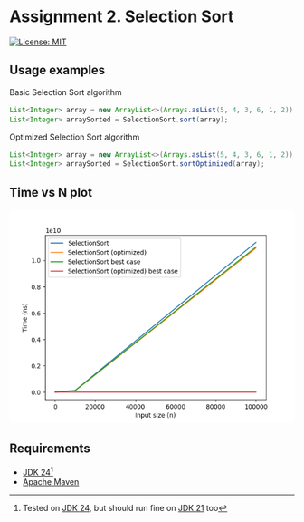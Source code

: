 # Assignment 2. Selection Sort

[![License: MIT](https://img.shields.io/badge/License-MIT-green.svg)](https://opensource.org/license/mit/)

## Usage examples

Basic Selection Sort algorithm

```java
List<Integer> array = new ArrayList<>(Arrays.asList(5, 4, 3, 6, 1, 2));
List<Integer> arraySorted = SelectionSort.sort(array);
```

Optimized Selection Sort algorithm

```java
List<Integer> array = new ArrayList<>(Arrays.asList(5, 4, 3, 6, 1, 2));
List<Integer> arraySorted = SelectionSort.sortOptimized(array);
```

## Time vs N plot

![time_vs_n](/performance-plots/time_vs_n.png)

## Requirements

* [JDK 24](https://jdk.java.net/24/)[^1]
* [Apache Maven](https://maven.apache.org/install.html)


[^1]: Tested on [JDK 24](https://jdk.java.net/24/), but should run fine on [JDK 21](https://jdk.java.net/archive/) too
